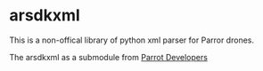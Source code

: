 # arsdkxml

This is a non-offical library of python xml parser for Parror drones.

The arsdkxml as a submodule from [Parrot Developers](https://github.com/Parrot-Developers/arsdk-xml)

